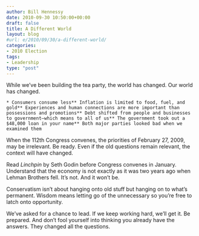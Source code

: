 ```yaml
---
author: Bill Hennessy
date: 2010-09-30 10:50:00+00:00
draft: false
title: A Different World
layout: blog
#url: e/2010/09/30/a-different-world/
categories:
- 2010 Election
tags:
- Leadership
type: "post"
---
```


While we’ve been building the tea party, the world has changed. Our world has changed. 

 

    * Consumers consume less** Inflation is limited to food, fuel, and gold** Experiences and human connections are more important than possessions and promotions** Debt shifted from people and businesses to government—which means to all of us** The government took out a $48,000 loan in your name** Both major parties looked bad when we examined them  

When the 112th Congress convenes, the priorities of February 27, 2009, may be irrelevant. Be ready. Even if the old questions remain relevant, the context will have changed.

 

Read _Linchpin_ by Seth Godin before Congress convenes in January. Understand that the economy is not exactly as it was two years ago when Lehman Brothers fell. It’s not. And it won’t be.

 

Conservatism isn’t about hanging onto old stuff but hanging on to what’s permanent. Wisdom means letting go of the unnecessary so you’re free to latch onto opportunity.

 

We’ve asked for a chance to lead. If we keep working hard, we’ll get it. Be prepared. And don’t fool yourself into thinking you already have the answers. They changed all the questions. 
